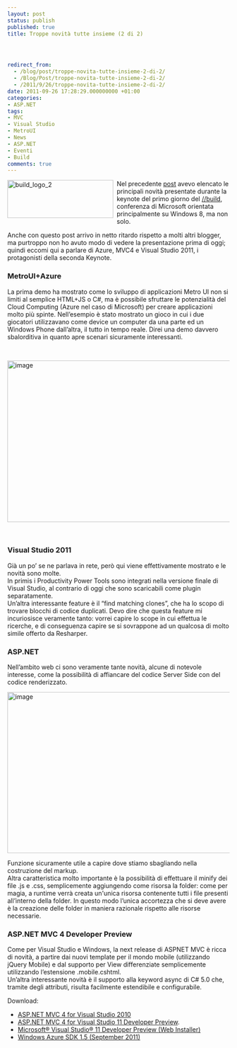 ```yaml
---
layout: post
status: publish
published: true
title: Troppe novità tutte insieme (2 di 2)




redirect_from: 
  - /blog/post/troppe-novita-tutte-insieme-2-di-2/
  - /Blog/Post/troppe-novita-tutte-insieme-2-di-2/
  - /2011/9/26/troppe-novita-tutte-insieme-2-di-2/
date: 2011-09-26 17:28:29.000000000 +01:00
categories:
- ASP.NET
tags:
- MVC
- Visual Studio
- MetroUI
- News
- ASP.NET
- Eventi
- Build
comments: true
---
```

<p><a href="http://tostring.it/UserFiles/imperugo/build_logo_2_2.png"><img style="background-image: none; border-right-width: 0px; margin: 0px 8px 6px 0px; padding-left: 0px; padding-right: 0px; display: inline; float: left; border-top-width: 0px; border-bottom-width: 0px; border-left-width: 0px; padding-top: 0px" title="build_logo_2" border="0" alt="build_logo_2" align="left" src="http://tostring.it/UserFiles/imperugo/build_logo_2_thumb.png" width="240" height="86" /></a>Nel precedente <a title="Troppe novità tutte insieme (1 di 2)" href="http://tostring.it/blog/post/troppe-novita-tutte-insieme-1-di-2/" rel="nofollow" target="_blank">post</a> avevo elencato le principali novità presentate durante la keynote del primo giorno del <a title="BUILD conference highlights" href="http://www.buildwindows.com/" rel="nofollow" target="_blank">//build</a>, conferenza di Microsoft orientata principalmente su Windows 8, ma non solo. </p>  <p>Anche con questo post arrivo in netto ritardo rispetto a molti altri blogger, ma purtroppo non ho avuto modo di vedere la presentazione prima di oggi; quindi eccomi qui a parlare di Azure, MVC4 e Visual Studio 2011, i protagonisti della seconda Keynote.</p>  <h3>MetroUI+Azure</h3>  <p>La prima demo ha mostrato come lo sviluppo di applicazioni Metro UI non si limiti al semplice HTML+JS o C#, ma è possibile sfruttare le potenzialità del Cloud Computing (Azure nel caso di Microsoft) per creare applicazioni molto più spinte. Nell’esempio è stato mostrato un gioco in cui i due giocatori utilizzavano come device un computer da una parte ed un Windows Phone dall’altra, il tutto in tempo reale. Direi una demo davvero sbalorditiva in quanto apre scenari sicuramente interessanti. </p>  <p>&#160;</p>  <p><img style="background-image: none; border-right-width: 0px; padding-left: 0px; padding-right: 0px; display: inline; border-top-width: 0px; border-bottom-width: 0px; border-left-width: 0px; padding-top: 0px" title="image" border="0" alt="image" src="http://tostring.it/UserFiles/imperugo/image_3_5.png" width="640" height="365" /></p>  <p>&#160;</p>  <h3>Visual Studio 2011</h3>  <p>Già un po’ se ne parlava in rete, però qui viene effettivamente mostrato e le novità sono molte.    <br />In primis i Productivity Power Tools sono integrati nella versione finale di Visual Studio, al contrario di oggi che sono scaricabili come plugin separatamente.     <br />Un’altra interessante feature è il “find matching clones”, che ha lo scopo di trovare blocchi di codice duplicati. Devo dire che questa feature mi incuriosisce veramente tanto: vorrei capire lo scope in cui effettua le ricerche, e di conseguenza capire se si sovrappone ad un qualcosa di molto simile offerto da Resharper.</p>  <h3>ASP.NET</h3>  <p>Nell’ambito web ci sono veramente tante novità, alcune di notevole interesse, come la possibilità di affiancare del codice Server Side con del codice renderizzato.</p>  <p><a href="http://tostring.it/UserFiles/imperugo/image_7.png"><img style="background-image: none; border-right-width: 0px; padding-left: 0px; padding-right: 0px; display: inline; border-top-width: 0px; border-bottom-width: 0px; border-left-width: 0px; padding-top: 0px" title="image" border="0" alt="image" src="http://tostring.it/UserFiles/imperugo/image_thumb_2_1.png" width="644" height="364" /></a></p>  <p>Funzione sicuramente utile a capire dove stiamo sbagliando nella costruzione del markup.    <br />Altra caratteristica molto importante è la possibilità di effettuare il minify dei file .js e .css, semplicemente aggiungendo come risorsa la folder: come per magia, a runtime verrà creata un'unica risorsa contenente tutti i file presenti all’interno della folder. In questo modo l’unica accortezza che si deve avere è la creazione delle folder in maniera razionale rispetto alle risorse necessarie.</p>  <h3>ASP.NET MVC 4 Developer Preview</h3>  <p>Come per Visual Studio e Windows, la next release di ASPNET MVC è ricca di novità, a partire dai nuovi template per il mondo mobile (utilizzando jQuery Mobile) e dal supporto per View differenziate semplicemente utilizzando l’estensione .mobile.cshtml.    <br />Un’altra interessante novità è il supporto alla keyword async di C# 5.0 che, tramite degli attributi, risulta facilmente estendibile e configurabile.</p>  <p>Download:</p>  <ul>   <li><a href="http://www.microsoft.com/web/gallery/install.aspx?appid=MVC4VS2010&amp;prerelease=true">ASP.NET MVC 4 for Visual Studio 2010</a> </li>    <li><a href="http://www.microsoft.com/web/gallery/install.aspx?appid=MVC4VS11&amp;prerelease=true">ASP.NET MVC 4 for Visual Studio 11 Developer Preview</a>. </li>    <li><a title="http://www.microsoft.com/download/en/details.aspx?id=27543" href="http://www.microsoft.com/download/en/details.aspx?id=27543" rel="nofollow" target="_blank">Microsoft® Visual Studio® 11 Developer Preview (Web Installer)</a> </li>    <li><a href="http://www.microsoft.com/windowsazure/learn/get-started/" target="_blank">Windows Azure SDK 1.5 (September 2011)</a> </li> </ul>
